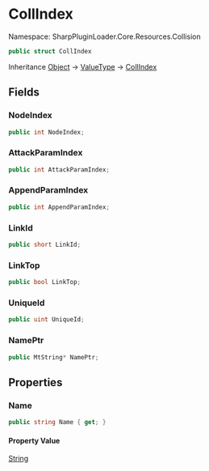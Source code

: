 # CollIndex

Namespace: SharpPluginLoader.Core.Resources.Collision

```csharp
public struct CollIndex
```

Inheritance [Object](https://docs.microsoft.com/en-us/dotnet/api/System.Object) → [ValueType](https://docs.microsoft.com/en-us/dotnet/api/System.ValueType) → [CollIndex](./SharpPluginLoader.Core.Resources.Collision.CollIndex.md)

## Fields

### **NodeIndex**

```csharp
public int NodeIndex;
```

### **AttackParamIndex**

```csharp
public int AttackParamIndex;
```

### **AppendParamIndex**

```csharp
public int AppendParamIndex;
```

### **LinkId**

```csharp
public short LinkId;
```

### **LinkTop**

```csharp
public bool LinkTop;
```

### **UniqueId**

```csharp
public uint UniqueId;
```

### **NamePtr**

```csharp
public MtString* NamePtr;
```

## Properties

### **Name**

```csharp
public string Name { get; }
```

#### Property Value

[String](https://docs.microsoft.com/en-us/dotnet/api/System.String)<br>
